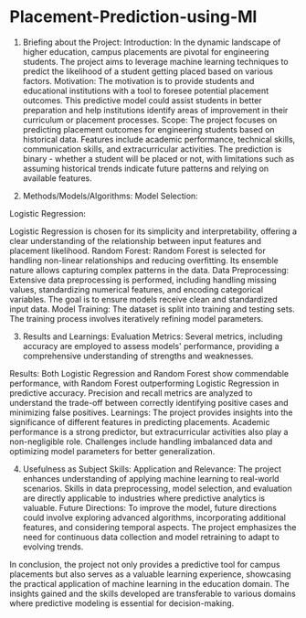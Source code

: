 # Placement-Prediction-using-Ml
1. Briefing about the Project:
Introduction:
In the dynamic landscape of higher education, campus placements are pivotal for engineering students. The project aims to leverage machine learning techniques to predict the likelihood of a student getting placed based on various factors.
Motivation:
The motivation is to provide students and educational institutions with a tool to foresee potential placement outcomes. This predictive model could assist students in better preparation and help institutions identify areas of improvement in their curriculum or placement processes.
Scope:
The project focuses on predicting placement outcomes for engineering students based on historical data. Features include academic performance, technical skills, communication skills, and extracurricular activities. The prediction is binary - whether a student will be placed or not, with limitations such as assuming historical trends indicate future patterns and relying on available features.

3. Methods/Models/Algorithms:
Model Selection:

Logistic Regression:

Logistic Regression is chosen for its simplicity and interpretability, offering a clear understanding of the relationship between input features and placement likelihood.
Random Forest:
Random Forest is selected for handling non-linear relationships and reducing overfitting. Its ensemble nature allows capturing complex patterns in the data.
Data Preprocessing:
Extensive data preprocessing is performed, including handling missing values, standardizing numerical features, and encoding categorical variables. The goal is to ensure models receive clean and standardized input data.
Model Training:
The dataset is split into training and testing sets. The training process involves iteratively refining model parameters.

3. Results and Learnings:
Evaluation Metrics:
Several metrics, including accuracy are employed to assess models' performance, providing a comprehensive understanding of strengths and weaknesses.

Results:
Both Logistic Regression and Random Forest show commendable performance, with Random Forest outperforming Logistic Regression in predictive accuracy. Precision and recall metrics are analyzed to understand the trade-off between correctly identifying positive cases and minimizing false positives.
Learnings:
The project provides insights into the significance of different features in predicting placements. Academic performance is a strong predictor, but extracurricular activities also play a non-negligible role. Challenges include handling imbalanced data and optimizing model parameters for better generalization.

4. Usefulness as Subject Skills:
Application and Relevance:
The project enhances understanding of applying machine learning to real-world scenarios. Skills in data preprocessing, model selection, and evaluation are directly applicable to industries where predictive analytics is valuable.
Future Directions:
To improve the model, future directions could involve exploring advanced algorithms, incorporating additional features, and considering temporal aspects. The project emphasizes the need for continuous data collection and model retraining to adapt to evolving trends.

In conclusion, the project not only provides a predictive tool for campus placements but also serves as a valuable learning experience, showcasing the practical application of machine learning in the education domain. The insights gained and the skills developed are transferable to various domains where predictive modeling is essential for decision-making.

